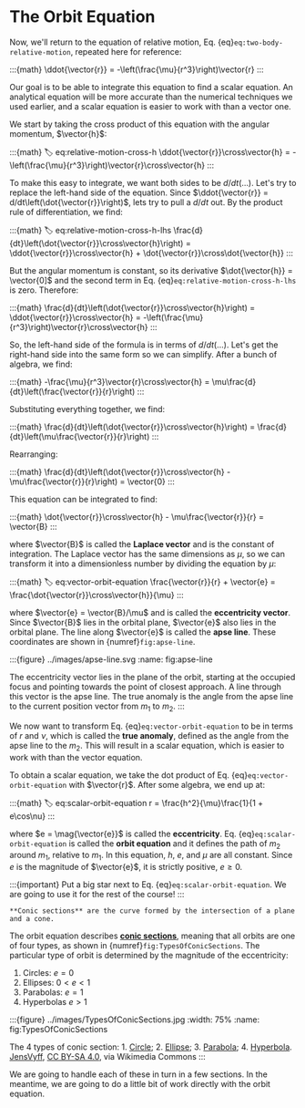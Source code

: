 # The Orbit Equation

Now, we'll return to the equation of relative motion, Eq. {eq}`eq:two-body-relative-motion`, repeated here for reference:

:::{math}
\ddot{\vector{r}} = -\left(\frac{\mu}{r^3}\right)\vector{r}
:::

Our goal is to be able to integrate this equation to find a scalar equation. An analytical equation will be more accurate than the numerical techniques we used earlier, and a scalar equation is easier to work with than a vector one.

We start by taking the cross product of this equation with the angular momentum, $\vector{h}$:

:::{math}
:label: eq:relative-motion-cross-h
\ddot{\vector{r}}\cross\vector{h} = -\left(\frac{\mu}{r^3}\right)\vector{r}\cross\vector{h}
:::

To make this easy to integrate, we want both sides to be $d/dt(\ldots)$. Let's try to replace the left-hand side of the equation. Since $\ddot{\vector{r}} = d/dt\left(\dot{\vector{r}}\right)$, lets try to pull a $d/dt$ out. By the product rule of differentiation, we find:

:::{math}
:label: eq:relative-motion-cross-h-lhs
\frac{d}{dt}\left(\dot{\vector{r}}\cross\vector{h}\right) = \ddot{\vector{r}}\cross\vector{h} + \dot{\vector{r}}\cross\dot{\vector{h}}
:::

But the angular momentum is constant, so its derivative $\dot{\vector{h}} = \vector{0]$ and the second term in Eq. {eq}`eq:relative-motion-cross-h-lhs` is zero. Therefore:

:::{math}
\frac{d}{dt}\left(\dot{\vector{r}}\cross\vector{h}\right) = \ddot{\vector{r}}\cross\vector{h} = -\left(\frac{\mu}{r^3}\right)\vector{r}\cross\vector{h}
:::

So, the left-hand side of the formula is in terms of $d/dt(\ldots)$. Let's get the right-hand side into the same form so we can simplify. After a bunch of algebra, we find:

:::{math}
-\frac{\mu}{r^3}\vector{r}\cross\vector{h} = \mu\frac{d}{dt}\left(\frac{\vector{r}}{r}\right)
:::

Substituting everything together, we find:

:::{math}
\frac{d}{dt}\left(\dot{\vector{r}}\cross\vector{h}\right) = \frac{d}{dt}\left(\mu\frac{\vector{r}}{r}\right)
:::

Rearranging:

:::{math}
\frac{d}{dt}\left(\dot{\vector{r}}\cross\vector{h} - \mu\frac{\vector{r}}{r}\right) = \vector{0}
:::

This equation can be integrated to find:

:::{math}
\dot{\vector{r}}\cross\vector{h} - \mu\frac{\vector{r}}{r} = \vector{B}
:::

where $\vector{B}$ is called the **Laplace vector** and is the constant of integration. The Laplace vector has the same dimensions as $\mu$, so we can transform it into a dimensionless number by dividing the equation by $\mu$:

:::{math}
:label: eq:vector-orbit-equation
\frac{\vector{r}}{r} + \vector{e} = \frac{\dot{\vector{r}}\cross\vector{h}}{\mu}
:::

where $\vector{e} = \vector{B}/\mu$ and is called the **eccentricity vector**. Since $\vector{B}$ lies in the orbital plane, $\vector{e}$ also lies in the orbital plane. The line along $\vector{e}$ is called the **apse line**. These coordinates are shown in {numref}`fig:apse-line`.

:::{figure} ../images/apse-line.svg
:name: fig:apse-line

The eccentricity vector lies in the plane of the orbit, starting at the occupied focus and pointing towards the point of closest approach. A line through this vector is the apse line. The true anomaly is the angle from the apse line to the current position vector from $m_1$ to $m_2$.
:::

We now want to transform Eq. {eq}`eq:vector-orbit-equation` to be in terms of $r$ and $\nu$, which is called the **true anomaly**, defined as the angle from the apse line to the $m_2$. This will result in a scalar equation, which is easier to work with than the vector equation.

To obtain a scalar equation, we take the dot product of Eq. {eq}`eq:vector-orbit-equation` with $\vector{r}$. After some algebra, we end up at:

:::{math}
:label: eq:scalar-orbit-equation
r = \frac{h^2}{\mu}\frac{1}{1 + e\cos\nu}
:::

where $e = \mag{\vector{e}}$ is called the **eccentricity**. Eq. {eq}`eq:scalar-orbit-equation` is called the **orbit equation** and it defines the path of $m_2$ around $m_1$, relative to $m_1$. In this equation, $h$, $e$, and $\mu$ are all constant. Since $e$ is the magnitude of $\vector{e}$, it is strictly positive, $e \geq 0$.

:::{important}
Put a big star next to Eq. {eq}`eq:scalar-orbit-equation`. We are going to use it for the rest of the course!
:::

```{margin}
**Conic sections** are the curve formed by the intersection of a plane and a cone.
```

The orbit equation describes [**conic sections**](https://en.wikipedia.org/wiki/Conic_section), meaning that all orbits are one of four types, as shown in {numref}`fig:TypesOfConicSections`. The particular type of orbit is determined by the magnitude of the eccentricity:

1. Circles: $e = 0$
2. Ellipses: $0 < e < 1$
3. Parabolas: $e = 1$
4. Hyperbolas $e > 1$

:::{figure} ../images/TypesOfConicSections.jpg
:width: 75%
:name: fig:TypesOfConicSections

The 4 types of conic section: 1. [Circle](https://en.wikipedia.org/wiki/Circle); 2. [Ellipse](https://en.wikipedia.org/wiki/Ellipse); 3. [Parabola](https://en.wikipedia.org/wiki/Parabola); 4. [Hyperbola](https://en.wikipedia.org/wiki/Hyperbola). [JensVyff](https://commons.wikimedia.org/wiki/File:TypesOfConicSections.jpg), [CC BY-SA 4.0](https://creativecommons.org/licenses/by-sa/4.0), via Wikimedia Commons
:::

We are going to handle each of these in turn in a few sections. In the meantime, we are going to do a little bit of work directly with the orbit equation.
